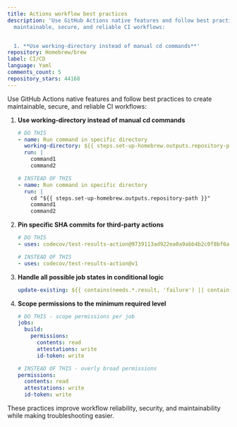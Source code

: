 ```yaml
---
title: Actions workflow best practices
description: 'Use GitHub Actions native features and follow best practices to create
  maintainable, secure, and reliable CI workflows:


  1. **Use working-directory instead of manual cd commands**'
repository: Homebrew/brew
label: CI/CD
language: Yaml
comments_count: 5
repository_stars: 44168
---
```


Use GitHub Actions native features and follow best practices to create maintainable, secure, and reliable CI workflows:

1. **Use working-directory instead of manual cd commands**
   ```yaml
   # DO THIS
   - name: Run command in specific directory
     working-directory: ${{ steps.set-up-homebrew.outputs.repository-path }}
     run: |
       command1
       command2

   # INSTEAD OF THIS
   - name: Run command in specific directory
     run: |
       cd "${{ steps.set-up-homebrew.outputs.repository-path }}"
       command1
       command2
   ```

2. **Pin specific SHA commits for third-party actions**
   ```yaml
   # DO THIS
   - uses: codecov/test-results-action@9739113ad922ea0a9abb4b2c0f8bf6a4aa8ef820 # v1.0.1

   # INSTEAD OF THIS
   - uses: codecov/test-results-action@v1
   ```

3. **Handle all possible job states in conditional logic**
   ```yaml
   update-existing: ${{ contains(needs.*.result, 'failure') || contains(needs.*.result, 'cancelled') || contains(needs.*.result, 'skipped') }}
   ```

4. **Scope permissions to the minimum required level**
   ```yaml
   # DO THIS - scope permissions per job
   jobs:
     build:
       permissions:
         contents: read
         attestations: write
         id-token: write

   # INSTEAD OF THIS - overly broad permissions
   permissions:
     contents: read
     attestations: write
     id-token: write
   ```

These practices improve workflow reliability, security, and maintainability while making troubleshooting easier.